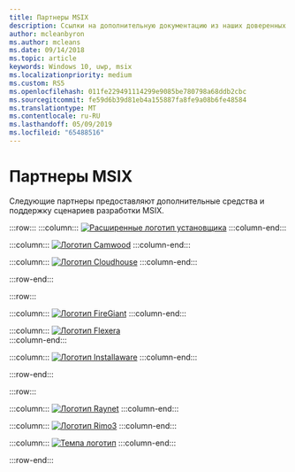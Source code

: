 ```yaml
---
title: Партнеры MSIX
description: Ссылки на дополнительную документацию из наших доверенных партнеров на MSIX инструментарий и поддержки.
author: mcleanbyron
ms.author: mcleans
ms.date: 09/14/2018
ms.topic: article
keywords: Windows 10, uwp, msix
ms.localizationpriority: medium
ms.custom: RS5
ms.openlocfilehash: 011fe229491114299e9085be780798a68ddb2cbc
ms.sourcegitcommit: fe59d6b39d81eb4a155887fa8fe9a08b6fe48584
ms.translationtype: MT
ms.contentlocale: ru-RU
ms.lasthandoff: 05/09/2019
ms.locfileid: "65488516"
---
```

# <a name="msix-partners"></a>Партнеры MSIX

Следующие партнеры предоставляют дополнительные средства и поддержку сценариев разработки MSIX.

:::row:::
:::column:::
[![Расширенные логотип установщика](images/AdvancedInstaller_Logo.png)](https://www.advancedinstaller.com/desktop-bridge)
:::column-end:::

:::column:::
[![Логотип Camwood](images/Camwood_Logo_2.png)](http://camwood.com/windows-10/)
:::column-end:::

:::column:::
[![Логотип Cloudhouse](images/CloudHouse_Logo.png)](https://cloudhouse.com/msixpr)
:::column-end:::

:::row-end:::

:::row:::

:::column:::
[![Логотип FireGiant](images/FireGiant_Logo.png)](https://www.firegiant.com/r/msix/)
:::column-end:::

:::column:::
[![Логотип Flexera](images/Flexera_Logo.png)](https://www.flexera.com/company/news/press-releases/Flexera-Launches-Support-for-Microsofts-MSIX.html)    
:::column-end:::

:::column:::
[![Логотип Installaware](images/installAware_logo.png)](https://www.installaware.com/msix.htm)
:::column-end:::

:::row-end:::

:::row:::

:::column:::
[![Логотип Raynet](images/RayPackStudio_Logo_offset.png)](https://raynet.de/en/msix/)
:::column-end:::

:::column:::
[![Логотип Rimo3](images/Rimo3_Logo.png)](https://rimo3.com/activ/)
:::column-end:::

:::column:::
[![Темпа логотип](images/Pace_Logo.png)](https://pacesuite.com/convert-exe-to-msix/)
:::column-end:::

:::row-end:::


<!--
    :::column:::
     [![Apptimized logo](images/Apptimized_Logo.png)](https://www.apptimized.com/solutions/)  
    :::column-end:::
-->

<!--
    :::column:::
    [![Emco logo](images/EMCO_Software_Logo.png)](https://emcosoftware.com/msi-package-builder)
    :::column-end:::
-->
